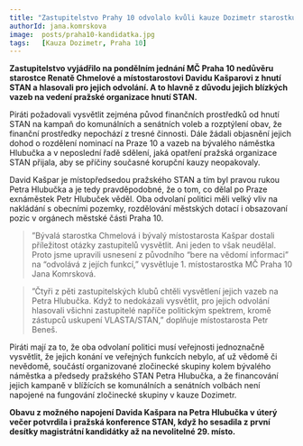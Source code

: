 ```yaml
---
title: "Zastupitelstvo Prahy 10 odvolalo kvůli kauze Dozimetr starostku Chmelovou a místostarostu Kašpara"
authorId: jana.komrskova
image: 	posts/praha10-kandidatka.jpg
tags:   [Kauza Dozimetr, Praha 10]
---
```


**Zastupitelstvo vyjádřilo na pondělním jednání MČ Praha 10 nedůvěru starostce Renatě Chmelové a místostarostovi Davidu Kašparovi z hnutí STAN a hlasovali pro jejich odvolání. A to hlavně z důvodu jejich blízkých vazeb na vedení pražské organizace hnutí STAN.**

Piráti požadovali vysvětlit zejména původ finančních prostředků od hnutí STAN na kampaň do komunálních a senátních voleb a rozptýlení obav, že finanční prostředky nepochází z tresné činnosti. Dále žádali objasnění jejich dohod o rozdělení nominací na Praze 10 a vazeb na bývalého náměstka Hlubučka a v neposlední řadě sdělení, jaká opatření pražská organizace STAN přijala, aby se příčiny současné korupční kauzy neopakovaly.

David Kašpar je místopředsedou pražského STAN a tím byl pravou rukou Petra Hlubučka a  je tedy pravděpodobné, že o tom, co dělal po Praze exnáměstek Petr Hlubuček věděl. Oba odvolaní politici měli velký vliv na nakládání s obecními pozemky, rozdělování městských dotací i obsazovaní pozic v orgánech městské části Praha 10.

>”Bývalá starostka Chmelová i bývalý místostarosta Kašpar dostali příležitost otázky zastupitelů vysvětlit. Ani jeden to však neudělal. Proto jsme upravili usnesení z původního “bere na vědomí informaci” na “odvolává z jejích funkcí,” vysvětluje 1. místostarostka MČ Praha 10 Jana Komrsková. 

>”Čtyři z pěti zastupitelských klubů chtěli vysvětlení jejich vazeb na Petra Hlubučka. Když to nedokázali vysvětlit, pro jejich odvolání hlasovali všichni zastupitelé napříče politickým spektrem, kromě zástupců uskupení VLASTA/STAN,” doplňuje místostarosta Petr Beneš.

Piráti mají za to, že oba odvolaní politici musí veřejnosti jednoznačně vysvětlit, že jejich konání ve veřejných funkcích nebylo, ať už vědomě či nevědomě, součástí organizované zločinecké skupiny kolem bývalého náměstka a předsedy pražského STAN Petra Hlubučka, a že financování jejich kampaně v blížících se komunálních a senátních volbách není napojené na fungování zločinecké skupiny v kauze Dozimetr.
 
**Obavu z možného napojení Davida Kašpara na Petra Hlubučka v úterý večer potvrdila i  pražská konference STAN, když ho sesadila z první desítky magistrátní kandidátky až na nevolitelné 29. místo.**

